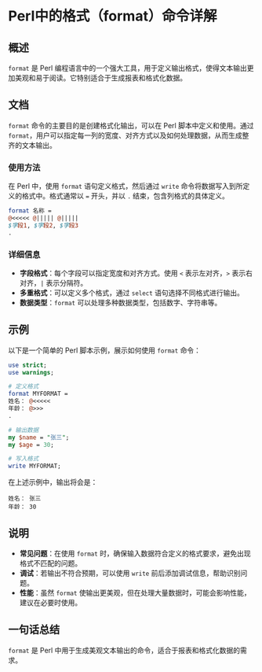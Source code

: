 <!--
Meta Description: # Perl中的格式（format）命令详解 ## 概述 `format` 是 Perl 编程语言中的一个强大工具，用于定义输出格式，使得文本输出更加美观和易于阅读。它特别适合于生成报表和格式化数据。 ## 文档 `format` 命令的主要目的是创建格式化输出，可以在 Perl 脚本中定义和使用。...
Meta Keywords: format, perl, write, use, myformat
-->

# Perl中的格式（format）命令详解

## 概述
`format` 是 Perl 编程语言中的一个强大工具，用于定义输出格式，使得文本输出更加美观和易于阅读。它特别适合于生成报表和格式化数据。

## 文档
`format` 命令的主要目的是创建格式化输出，可以在 Perl 脚本中定义和使用。通过 `format`，用户可以指定每一列的宽度、对齐方式以及如何处理数据，从而生成整齐的文本输出。

### 使用方法
在 Perl 中，使用 `format` 语句定义格式，然后通过 `write` 命令将数据写入到所定义的格式中。格式通常以 `=` 开头，并以 `.` 结束，包含列格式的具体定义。

```perl
format 名称 = 
@<<<<< @||||| @|||||
$字段1, $字段2, $字段3
.

```

### 详细信息
- **字段格式**：每个字段可以指定宽度和对齐方式。使用 `<` 表示左对齐，`>` 表示右对齐，`|` 表示分隔符。
- **多重格式**：可以定义多个格式，通过 `select` 语句选择不同格式进行输出。
- **数据类型**：`format` 可以处理多种数据类型，包括数字、字符串等。

## 示例
以下是一个简单的 Perl 脚本示例，展示如何使用 `format` 命令：

```perl
use strict;
use warnings;

# 定义格式
format MYFORMAT =
姓名： @<<<<<
年龄： @>>>
.

# 输出数据
my $name = "张三";
my $age = 30;

# 写入格式
write MYFORMAT;
```

在上述示例中，输出将会是：
```
姓名： 张三
年龄： 30
```

## 说明
- **常见问题**：在使用 `format` 时，确保输入数据符合定义的格式要求，避免出现格式不匹配的问题。
- **调试**：若输出不符合预期，可以使用 `write` 前后添加调试信息，帮助识别问题。
- **性能**：虽然 `format` 使输出更美观，但在处理大量数据时，可能会影响性能，建议在必要时使用。

## 一句话总结
`format` 是 Perl 中用于生成美观文本输出的命令，适合于报表和格式化数据的需求。